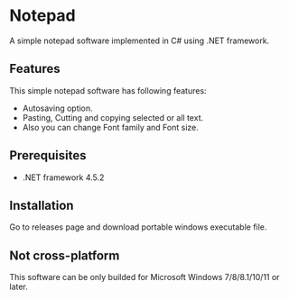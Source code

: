 # Notepad

A simple notepad software implemented in C# using .NET framework.

## Features

This simple notepad software has following features:

- Autosaving option.
- Pasting, Cutting and copying selected or all text.
- Also you can change Font family and Font size.

## Prerequisites

- .NET framework 4.5.2

## Installation

Go to releases page and download portable windows executable file.

## Not cross-platform

This software can be only builded for Microsoft Windows 7/8/8.1/10/11 or later.
